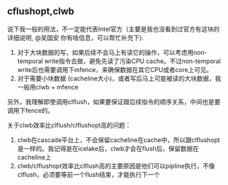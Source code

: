 ## cflushopt,clwb

说下我一般的用法，不一定能代表Intel官方（主要是我也没看到过官方有这块的详细说明, @吴国安 你有啥信息，可以帮忙补充下):

 1. 对于大块数据的写，如果后续不会马上有读它的操作，可以考虑用non-temporal write指令去做，避免先读了污染CPU cache。不过non-temporal write后也需要调用下mfence，来确保数据在其它CPU或者core上可见。
 2. 对于需要小块数据 (cacheline大小)，或者写后马上可能被读的大块数据，我一般用clwb + mfence

另外，我理解即使调用clflush，如果要保证跟后续指令的顺序关系，中间也是要调用下fence的。



关于clwb效率比clflush/clflushopt高的问题：
 1. clwb在cascade平台上，不会保留cacheline在cache中，所以跟clflushopt是一样的。我记得是在icelake后，clwb才会在flush后，保留数据在cacheline上
 2. clwb/clflushopt效率比clflush高的主要原因是他们可以pipline执行，不像clflush，必须要等前一个flush结束，才能执行下一个
